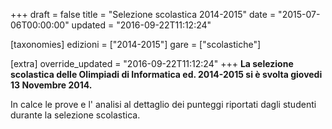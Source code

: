 +++
draft = false
title = "Selezione scolastica 2014-2015"
date = "2015-07-06T00:00:00"
updated = "2016-09-22T11:12:24"

[taxonomies]
edizioni = ["2014-2015"]
gare = ["scolastiche"]

[extra]
override_updated = "2016-09-22T11:12:24"
+++
**La selezione scolastica delle Olimpiadi di Informatica ed. 2014-2015 si è svolta giovedi 13 Novembre 2014.**
<!-- more -->


In calce le prove e l' analisi al dettaglio dei punteggi riportati dagli studenti durante la selezione scolastica.
